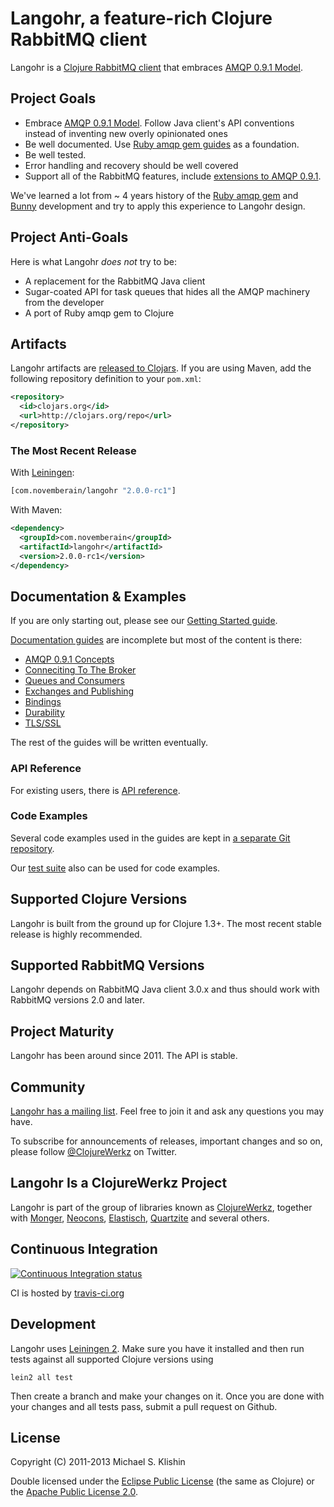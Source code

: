 # Langohr, a feature-rich Clojure RabbitMQ client

Langohr is a [Clojure RabbitMQ client](http://clojurerabbitmq.info) that embraces [AMQP 0.9.1 Model](http://www.rabbitmq.com/tutorials/amqp-concepts.html).


## Project Goals

 * Embrace [AMQP 0.9.1 Model](http://www.rabbitmq.com/tutorials/amqp-concepts.html). Follow Java client's API conventions instead of inventing new overly opinionated ones
 * Be well documented. Use [Ruby amqp gem guides](http://rubyamqp.info) as a foundation.
 * Be well tested.
 * Error handling and recovery should be well covered
 * Support all of the RabbitMQ features, include [extensions to AMQP 0.9.1](http://www.rabbitmq.com/extensions.html).

We've learned a lot from ~ 4 years history of the [Ruby amqp
gem](http://rubyamqp.info) and [Bunny](http://rubybunny.info)
development and try to apply this experience to Langohr design.

## Project Anti-Goals

Here is what Langohr *does not* try to be:

 * A replacement for the RabbitMQ Java client
 * Sugar-coated API for task queues that hides all the AMQP machinery from the developer
 * A port of Ruby amqp gem to Clojure


## Artifacts

Langohr artifacts are [released to Clojars](https://clojars.org/com.novemberain/langohr). If you are using Maven, add the following repository
definition to your `pom.xml`:

``` xml
<repository>
  <id>clojars.org</id>
  <url>http://clojars.org/repo</url>
</repository>
```

### The Most Recent Release

With [Leiningen](http://leiningen.org):

``` clojure
[com.novemberain/langohr "2.0.0-rc1"]
```

With Maven:

``` xml
<dependency>
  <groupId>com.novemberain</groupId>
  <artifactId>langohr</artifactId>
  <version>2.0.0-rc1</version>
</dependency>
```


## Documentation & Examples

If you are only starting out, please see our [Getting Started guide](http://clojurerabbitmq.info/articles/getting_started.html).

[Documentation guides](http://clojurerabbitmq.info) are incomplete but most of the content is there:

 * [AMQP 0.9.1 Concepts](http://www.rabbitmq.com/tutorials/amqp-concepts.html)
 * [Conneciting To The Broker](http://clojurerabbitmq.info/articles/connecting.html)
 * [Queues and Consumers](http://clojurerabbitmq.info/articles/queues.html)
 * [Exchanges and Publishing](http://clojurerabbitmq.info/articles/exchanges.html)
 * [Bindings](http://clojurerabbitmq.info/articles/bindings.html)
 * [Durability](http://clojurerabbitmq.info/articles/durability.html)
 * [TLS/SSL](http://clojurerabbitmq.info/articles/tls.html)

The rest of the guides will be written eventually.

### API Reference

For existing users, there is [API reference](http://reference.clojurerabbitmq.info).


### Code Examples

Several code examples used in the guides are kept in [a separate Git repository](https://github.com/clojurewerkz/langohr.examples).

Our [test suite](https://github.com/michaelklishin/langohr/tree/master/test/langohr/test) also can be used for code examples.


## Supported Clojure Versions

Langohr is built from the ground up for Clojure 1.3+. The most recent
stable release is highly recommended.


## Supported RabbitMQ Versions

Langohr depends on RabbitMQ Java client 3.0.x and thus should work
with RabbitMQ versions 2.0 and later.


## Project Maturity

Langohr has been around since 2011. The API is stable.



## Community

[Langohr has a mailing list](https://groups.google.com/forum/#!forum/clojure-rabbitmq). Feel free to join it and ask any questions you may have.

To subscribe for announcements of releases, important changes and so on, please follow [@ClojureWerkz](https://twitter.com/#!/clojurewerkz) on Twitter.


## Langohr Is a ClojureWerkz Project

Langohr is part of the group of libraries known as [ClojureWerkz](http://clojurewerkz.org), together with
[Monger](https://github.com/michaelklishin/monger), [Neocons](https://github.com/michaelklishin/neocons), [Elastisch](https://github.com/clojurewerkz/elastisch), [Quartzite](https://github.com/michaelklishin/quartzite) and several others.



## Continuous Integration

[![Continuous Integration status](https://secure.travis-ci.org/michaelklishin/langohr.png)](http://travis-ci.org/michaelklishin/langohr)


CI is hosted by [travis-ci.org](http://travis-ci.org)


## Development

Langohr uses [Leiningen 2](https://github.com/technomancy/leiningen/blob/master/doc/TUTORIAL.md). Make
sure you have it installed and then run tests against all supported Clojure versions using

    lein2 all test

Then create a branch and make your changes on it. Once you are done with your changes and all
tests pass, submit a pull request on Github.


## License

Copyright (C) 2011-2013 Michael S. Klishin

Double licensed under the [Eclipse Public License](http://www.eclipse.org/legal/epl-v10.html) (the same as Clojure) or
the [Apache Public License 2.0](http://www.apache.org/licenses/LICENSE-2.0.html).
